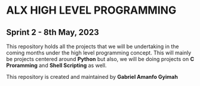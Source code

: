 #			ALX HIGH LEVEL PROGRAMMING

##			Sprint 2 - 8th May, 2023

This repository holds all the projects that we will be undertaking in the coming months under the high level programming concept. This will mainly be projects centered around **Python** but also, we will be doing projects on **C Proramming** and **Shell Scripting** as well.

This repository is created and maintained by **Gabriel Amanfo Gyimah**
